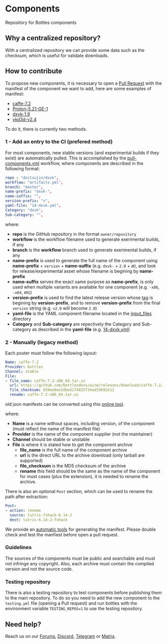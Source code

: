 # Components
Repository for Bottles components


## Why a centralized repository?
With a centralized repository we can provide some data such as the checksum, which is useful for validate downloads.


## How to contribute
To propose new components, it is necessary to open a [Pull Request](https://github.com/bottlesdevs/components/pulls) with the manifest of the component we want to add, here are some examples of manifest:
- [caffe-7.2](https://github.com/bottlesdevs/components/blob/main/runners/wine/caffe-7.2.yml)
- [Proton-5.21-GE-1](https://github.com/bottlesdevs/components/blob/main/runners/proton/Proton-5.21-GE-1.yml)
- [dxvk-1.9](https://github.com/bottlesdevs/components/blob/main/dxvk/dxvk-1.9.yml)
- [vkd3d-v2.4](https://github.com/bottlesdevs/components/blob/main/vkd3d/vkd3d-v2.4.yml)

To do it, there is currently two methods.

### 1 - Add an entry to the CI (prefered method)
For most components, new stable versions (and experimental builds if they exist) are automatically pulled. This is accomplished by the [pull-components.yml](https://github.com/bottlesdevs/components/blob/main/.github/workflows/pull-components.yml) workflow, where components are described in the following format:

```yaml
repo : "doitsujin/dxvk",
workflow: "artifacts.yml",
branch: "master",
name-prefix: "dxvk-",
name-suffix: "",
version-prefix: "v",
yaml-file: "14-dxvk.yml",
Category: "dxvk",
Sub-category: "",
```
where:
- **repo** is the GitHub repository in the format `owner/repository`
- **workflow** is the workflow filename used to generate exerimental builds, if any
- **branch** is the **workflow** branch used to generate exerimental builds, if any
- **name-prefix** is used to generate the full name of the component using **name-prefix** + `version` + **name-suffix** (e.g. `dxvk-` + `2.0` + ∅), and look for release/experimental asset whose filename is begining by **name-prefix**
- **name-suffix** serves the exact same purpose as **name-prefix**, is only used when multiple variants are available for one component (e.g. `-x86`, `-x64`, etc)
- **version-prefix** is used to find the latest release version whose [tag](https://github.com/doitsujin/dxvk/tags) is begining by **version-prefix**, and to remove **version-prefix** from the final `version` string (e.g. `v2.0` will become `2.0`)
- **yaml-file** is the YAML component filename located in the [input_files](https://github.com/bottlesdevs/components/blob/main/input_files) directory
- **Category** and **Sub-category** are repectively the Category and Sub-category as described in the **yaml-file** (e.g. [14-dxvk.yml](https://github.com/bottlesdevs/components/blob/main/input_files/14-dxvk.yml))

### 2 - Manually (legacy method)
Each poster must follow the following layout:
```yaml
Name: caffe-7.2
Provider: bottles
Channel: stable
File:
- file_name: caffe-7.2-x86_64.tar.xz
  url: https://github.com/bottlesdevs/wine/releases/download/caffe-7.2/caffe-7.2-x86_64.tar.xz
  file_checksum: 659ee0ee3dbe5274825734ad19692e12
  rename: caffe-7.2-x86_64.tar.xz
```
old json manifests can be converted using this [online tool](https://www.json2yaml.com).

where:
- **Name** is a name without spaces, including version, of the component (must reflect the name of the manifest file)
- **Provider** is the name of the component supplier (not the maintainer)
- **Channel** should be stable or unstable
- **File** is where it is stated how to get the component archive
  - **file_name** is the full name of the component archive
  - **url** is the direct URL to the archive download (only tarball are supported)
  - **file_checksum** is the MD5 checksum of the archive
  - **rename** this field should be the same as the name of the component for must cases (plus the extension), it is needed to rename the archive.

There is also an optional `Post` section, which can be used to rename the path after extraction:

```yaml
Post:
- action: rename
  source: lutris-fshack-6.14-2
  dest: lutris-6.14-2-fshack
```

We provide an [automatic tools](https://github.com/bottlesdevs/tools/blob/main/MaintainersHelpers/component-generator.py) for generating the manifest. Please double check and test the manfiest before open a pull request.


### Guidelines
The sources of the components must be public and searchable and must not infringe any copyright. Also, each archive must contain the compiled version and not the source code.


### Testing repository
There is also a testing repository to test components before publishing them to the main repository.
To do so you need to add the new component to the `testing.yml` file (opening a Pull request) and run bottles with the environment variable `TESTING_REPOS=1` to use the testing repository.


## Need help?
Reach us on our [Forums](https://forum.usebottles.com/), [Discord](https://discord.gg/wF4JAdYrTR), [Telegram](https://t.me/usebottles) or [Matrix](https://matrix.to/#/%23UseBottles:matrix.org).

